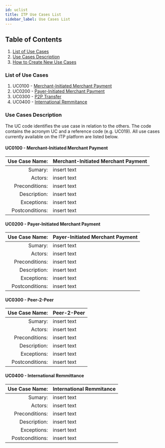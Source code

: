 ```yaml
---
id: uclist
title: ITP Use Cases List
sidebar_label: Use Cases List
---
```


## Table of Contents

1. [List of Use Cases](#uc)
2. [Use Cases Description](#ucdescription)
3. [How to Create New Use Cases](#createuc)

### List of Use Cases <a name="uc"></a>

1. UC0100 - [Merchant-Initiated Merchant Payment](#mimp)
2. UC0200 - [Payer-Initiated Merchant Payment](#pimp)
3. UC0300 - [P2P Transfer](#p2p)
4. UC0400 - [International Remmitance](#ir)

### Use Cases Description <a name="ucdescription"></a>

The UC code identifies the use case in relation to the others. The code contains the acronym UC and a reference code (e.g. UC019). All use cases currently available on the ITP platform are listed below.

#### UC0100 - Merchant-Initiated Merchant Payment <a name="mimp"></a>

|Use Case Name:| Merchant-Initiated Merchant Payment |
|-:|:-|
|Sumary:| insert text |
|Actors:| insert text |
|Preconditions:| insert text |
|Description:| insert text |
|Exceptions:| insert text |
|Postconditions:| insert text |

#### UC0200 - Payer-Initiated Merchant Payment <a name="pimp"></a>

|Use Case Name:| Payer-Initiated Merchant Payment |
|-:|:-|
|Sumary:| insert text |
|Actors:| insert text |
|Preconditions:| insert text |
|Description:| insert text |
|Exceptions:| insert text |
|Postconditions:| insert text |

#### UC0300 - Peer-2-Peer <a name="p2p"></a>

|Use Case Name:| Peer-2-Peer |
|-:|:-|
|Sumary:| insert text |
|Actors:| insert text |
|Preconditions:| insert text |
|Description:| insert text |
|Exceptions:| insert text |
|Postconditions:| insert text |

#### UC0400 - International Remmittance <a name="ir"></a>

|Use Case Name:| International Remmitance |
|-:|:-|
|Sumary:| insert text |
|Actors:| insert text |
|Preconditions:| insert text |
|Description:| insert text |
|Exceptions:| insert text |
|Postconditions:| insert text |
